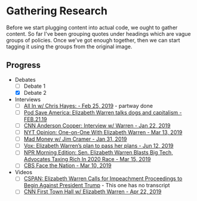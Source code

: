 # Gathering Research

Before we start plugging content into actual code, we ought to gather content.  So far I've been grouping quotes under headings which are
vague groups of policies.  Once we've got enough together, then we
can start tagging it using the groups from the original image.

## Progress

- Debates
  - [ ] Debate 1
  - [x] Debate 2
- Interviews
  - [ ] [All In w/ Chris Hayes: - Feb 25, 2019](http://www.msnbc.com/transcripts/all-in/2019-02-25) - partway done
  - [ ] [Pod Save America: Elizabeth Warren talks dogs and capitalism - FEB.21.19](https://crooked.com/podcast/elizabeth-warren-talks-dogs-and-capitalism/)
  - [ ] [CNN Anderson Cooper: Interview w/ Warren - Jan 22, 2019](https://votesmart.org/public-statement/1319397/cnn-anderson-cooper-360-degrees-transcript-interview-with-senator-elizabeth-warren-of-massachusetts#.XVty-JNKhhG)
  - [ ] [NYT Opinion: One-on-One With Elizabeth Warren - Mar 13, 2019](https://www.nytimes.com/2019/03/13/opinion/the-argument-candidate-elizabeth-warren.html)
  - [ ] [Mad Money w/ Jim Cramer - Jan 31, 2019](https://www.cnbc.com/2019/01/31/cnbc-transcript-senator-elizabeth-warren-speaks-with-cnbcs-jim-cramer-on-mad-money-w-jim-cramer-today.html)
  - [ ] [Vox: Elizabeth Warren’s plan to pass her plans - Jun 12, 2019](https://www.vox.com/policy-and-politics/2019/6/12/18652215/elizabeth-warren-interview-2020-democratic-primary-policies)
  - [ ] [NPR Morning Edition: Sen. Elizabeth Warren Blasts Big Tech, Advocates Taxing Rich In 2020 Race - Mar 15, 2019](https://www.npr.org/2019/03/15/702707734/sen-elizabeth-warren-takes-longtime-fight-for-a-level-playing-field-to-2020-race)
  - [ ] [CBS Face the Nation - Mar 10, 2019](https://www.cbsnews.com/news/full-interview-sen-elizabeth-warren-on-face-the-nation-march-10-2019/)
- Videos
  - [ ] [CSPAN: Elizabeth Warren Calls for Impeachment Proceedings to Begin Against President Trump](https://www.c-span.org/video/?c4796342/elizabeth-warren-calls-impeachment-proceedings-begin-president-trump) - This one has no transcript
  - [ ] [CNN First Town Hall w/ Elizabeth Warren - Apr 22, 2019](http://www.cnn.com/TRANSCRIPTS/1904/22/se.02.html)